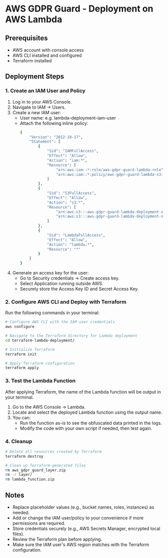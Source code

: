 # AWS GDPR Guard - Deployment on AWS Lambda

## Prerequisites
* AWS account with console access
* AWS CLI installed and configured
* Terraform installed


## Deployment Steps

### 1. Create an IAM User and Policy

1. Log in to your AWS Console.
2. Navigate to IAM → Users.
3. Create a new IAM user:
    * User name: e.g. lambda-deployment-iam-user
    * Attach the following inline policy:
        ```sh
        {
            "Version": "2012-10-17",
            "Statement": [
                {
                    "Sid": "IAMFullAccess",
                    "Effect": "Allow",
                    "Action": "iam:*",
                    "Resource": [
                        "arn:aws:iam::*:role/aws-gdpr-guard-lambda-role",
                        "arn:aws:iam::*:policy/aws-gdpr-guard-lambda-s3-policy"
                    ]
                },
                {
                    "Sid": "S3FullAccess",
                    "Effect": "Allow",
                    "Action": "s3:*",
                    "Resource": [
                        "arn:aws:s3:::aws-gdpr-guard-lambda-deployment-s3-bucket-*",
                        "arn:aws:s3:::aws-gdpr-guard-lambda-deployment-s3-bucket-*/*"
                    ]
                },
                {
                    "Sid": "LambdaFullAccess",
                    "Effect": "Allow",
                    "Action": "lambda:*",
                    "Resource": "*"
                }
            ]
        }
        ```
4. Generate an access key for the user:
    * Go to Security credentials → Create access key.
    * Select Application running outside AWS.
    * Securely store the Access Key ID and Secret Access Key.

### 2. Configure AWS CLI and Deploy with Terraform

Run the following commands in your terminal:
```sh
# Configure AWS CLI with the IAM user credentials
aws configure

# Navigate to the Terraform directory for Lambda deployment
cd terraform-lambda-deployment/

# Initialize Terraform
terraform init

# Apply Terraform configuration
terraform apply
```

### 3. Test the Lambda Function
After applying Terraform, the name of the Lambda function will be output in your terminal.

1. Go to the AWS Console → Lambda.
2. Locate and select the deployed Lambda function using the output name.
3. You can:
    * Run the function as-is to see the obfuscated data printed in the logs.
    * Modify the code with your own script if needed, then test again.


### 4. Cleanup

```sh
# Delete all resources created by Terraform
terraform destroy

# Clean up Terraform-generated files
rm aws_gdpr_guard_layer.zip
rm -r layer/
rm lambda_function.zip
```


## Notes

* Replace placeholder values (e.g., bucket names, roles, instances) as needed.
* Add or change the IAM user/policy to your convenience if more permissions are required.
* Store credentials securely (e.g., AWS Secrets Manager, encrypted local files).
* Review the Terraform plan before applying.
* Make sure the IAM user's AWS region matches with the Terraform configuration.